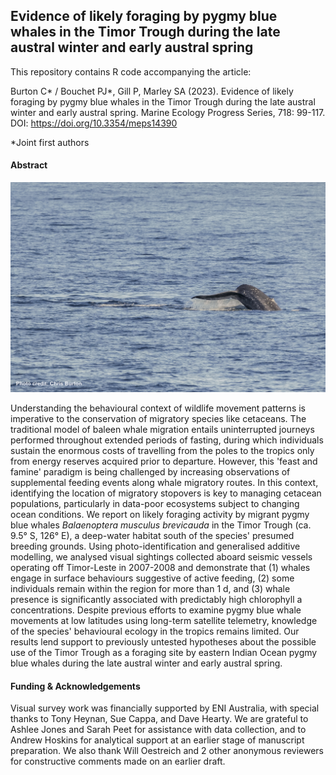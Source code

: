 ## Evidence of likely foraging by pygmy blue whales in the Timor Trough during the late austral winter and early austral spring

This repository contains R code accompanying the article:

Burton C\* / Bouchet PJ\*, Gill P, Marley SA (2023). Evidence of likely foraging by pygmy blue whales in the Timor Trough during the late austral winter and early austral spring. Marine Ecology Progress Series, 718: 99-117. DOI: <https://doi.org/10.3354/meps14390>

\*Joint first authors

#### Abstract

![](images/Burton_bluewhale_dive.jpg)

Understanding the behavioural context of wildlife movement patterns is imperative to the conservation of migratory species like cetaceans. The traditional model of baleen whale migration entails uninterrupted journeys performed throughout extended periods of fasting, during which individuals sustain the enormous costs of travelling from the poles to the tropics only from energy reserves acquired prior to departure. However, this 'feast and famine' paradigm is being challenged by increasing observations of supplemental feeding events along whale migratory routes. In this context, identifying the location of migratory stopovers is key to managing cetacean populations, particularly in data-poor ecosystems subject to changing ocean conditions. We report on likely foraging activity by migrant pygmy blue whales *Balaenoptera musculus brevicauda* in the Timor Trough (ca. 9.5° S, 126° E), a deep-water habitat south of the species' presumed breeding grounds. Using photo-identification and generalised additive modelling, we analysed visual sightings collected aboard seismic vessels operating off Timor-Leste in 2007-2008 and demonstrate that (1) whales engage in surface behaviours suggestive of active feeding, (2) some individuals remain within the region for more than 1 d, and (3) whale presence is significantly associated with predictably high chlorophyll a concentrations. Despite previous efforts to examine pygmy blue whale movements at low latitudes using long-term satellite telemetry, knowledge of the species' behavioural ecology in the tropics remains limited. Our results lend support to previously untested hypotheses about the possible use of the Timor Trough as a foraging site by eastern Indian Ocean pygmy blue whales during the late austral winter and early austral spring.

#### Funding & Acknowledgements

Visual survey work was financially supported by ENI Australia, with special thanks to Tony Heynan, Sue Cappa, and Dave Hearty. We are grateful to Ashlee Jones and Sarah Peet for assistance with data collection, and to Andrew Hoskins for analytical support at an earlier stage of manuscript preparation. We also thank Will Oestreich and 2 other anonymous reviewers for constructive comments made on an earlier draft.
